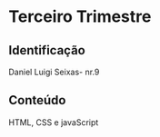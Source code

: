 # Terceiro Trimestre

## Identificação
Daniel Luigi Seixas- nr.9

## Conteúdo
HTML, CSS e javaScript
